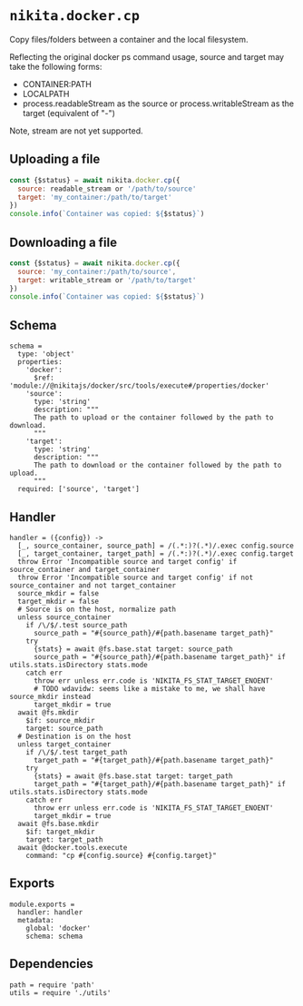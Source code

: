 
# `nikita.docker.cp`

Copy files/folders between a container and the local filesystem.

Reflecting the original docker ps command usage, source and target may take
the following forms:

* CONTAINER:PATH 
* LOCALPATH
* process.readableStream as the source or process.writableStream as the
  target (equivalent of "-")

Note, stream are not yet supported.

## Uploading a file

```js
const {$status} = await nikita.docker.cp({
  source: readable_stream or '/path/to/source'
  target: 'my_container:/path/to/target'
})
console.info(`Container was copied: ${$status}`)
```

## Downloading a file

```js
const {$status} = await nikita.docker.cp({
  source: 'my_container:/path/to/source',
  target: writable_stream or '/path/to/target'
})
console.info(`Container was copied: ${$status}`)
```

## Schema

    schema =
      type: 'object'
      properties:
        'docker':
          $ref: 'module://@nikitajs/docker/src/tools/execute#/properties/docker'
        'source':
          type: 'string'
          description: """
          The path to upload or the container followed by the path to download.
          """
        'target':
          type: 'string'
          description: """
          The path to download or the container followed by the path to upload.
          """
      required: ['source', 'target']

## Handler

    handler = ({config}) ->
      [_, source_container, source_path] = /(.*:)?(.*)/.exec config.source
      [_, target_container, target_path] = /(.*:)?(.*)/.exec config.target
      throw Error 'Incompatible source and target config' if source_container and target_container
      throw Error 'Incompatible source and target config' if not source_container and not target_container
      source_mkdir = false
      target_mkdir = false
      # Source is on the host, normalize path
      unless source_container
        if /\/$/.test source_path
          source_path = "#{source_path}/#{path.basename target_path}"
        try
          {stats} = await @fs.base.stat target: source_path
          source_path = "#{source_path}/#{path.basename target_path}" if utils.stats.isDirectory stats.mode
        catch err
          throw err unless err.code is 'NIKITA_FS_STAT_TARGET_ENOENT'
          # TODO wdavidw: seems like a mistake to me, we shall have source_mkdir instead
          target_mkdir = true
      await @fs.mkdir
        $if: source_mkdir
        target: source_path
      # Destination is on the host
      unless target_container
        if /\/$/.test target_path
          target_path = "#{target_path}/#{path.basename target_path}"
        try
          {stats} = await @fs.base.stat target: target_path
          target_path = "#{target_path}/#{path.basename target_path}" if utils.stats.isDirectory stats.mode
        catch err
          throw err unless err.code is 'NIKITA_FS_STAT_TARGET_ENOENT'
          target_mkdir = true
      await @fs.base.mkdir
        $if: target_mkdir
        target: target_path
      await @docker.tools.execute
        command: "cp #{config.source} #{config.target}"

## Exports

    module.exports =
      handler: handler
      metadata:
        global: 'docker'
        schema: schema

## Dependencies

    path = require 'path'
    utils = require './utils'
